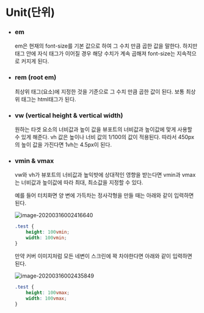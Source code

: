 # Unit(단위)

- ### em 

  em은 현재의 font-size를 기본 값으로 하여 그 수치 만큼 곱한 값을 말한다.
  하지만 태그 안에 자식 태그가 이어질 경우 해당 수치가 계속 곱해져 font-size는 지속적으로 커지게 된다.
  
  
  
- ### rem (root em)

  최상위 태그(요소)에 지정한 것을 기준으로 그 수치 만큼 곱한 값이 된다. 보통 최상위 태그는 html태그가 된다.

  

- ### vw (vertical height & vertical width)

  원하는 타겟 요소의 너비값과 높이 값을 뷰포트의 너비값과 높이값에 맞게 사용할 수 있게 해준다.
  vh 값은 높이나 너비 값의 1/100의 값이 적용된다.
  따라서 450px의 높이 값을 가진다면 1vh는 4.5px이 된다.

  

- ### vmin & vmax

  vw와 vh가 뷰포트의 너비값과 높익밧에 상대적인 영향을 받는다면 vmin과 vmax는 너비값과 높이값에 따라 최대, 최소값을 지정할 수 있다.

  예를 들어 터치화면 양 변에 가득차는 정사각형을 만들 때는 아래와 같이 입력하면 된다.

  ![image-20200316002416640](C:\Users\wooyoung\AppData\Roaming\Typora\typora-user-images\image-20200316002416640.png)

  ```css
  .test {
      height: 100vmin;
      width: 100vmin;
  }
  ```

  만약 커버 이미지처럼 모든 네변이 스크린에 꽉 차야한다면 아래와 같이 입력하면 된다.

  ![image-20200316002435849](C:\Users\wooyoung\AppData\Roaming\Typora\typora-user-images\image-20200316002435849.png)

  ```css
  .test {
      height: 100vmax;
      width: 100vmax;
  }
  ```

  

